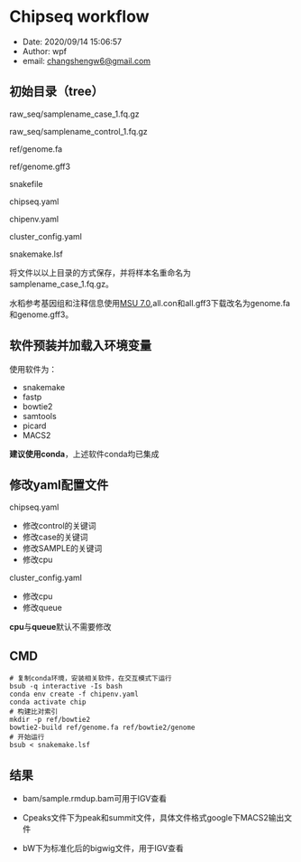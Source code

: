 # Chipseq workflow

+ Date: 2020/09/14 15:06:57
+ Author: wpf
+ email: changshengw6@gmail.com

## 初始目录（tree）

raw_seq/samplename_case_1.fq.gz

raw_seq/samplename_control_1.fq.gz

ref/genome.fa

ref/genome.gff3

snakefile

chipseq.yaml

chipenv.yaml

cluster_config.yaml

snakemake.lsf

将文件以以上目录的方式保存，并将样本名重命名为samplename_case_1.fq.gz。

水稻参考基因组和注释信息使用[MSU 7.0](http://rice.plantbiology.msu.edu/pub/data/Eukaryotic_Projects/o_sativa/annotation_dbs/pseudomolecules/version_7.0/all.dir/),all.con和all.gff3下载改名为genome.fa和genome.gff3。

## 软件预装并加载入环境变量

使用软件为：

+ snakemake
+ fastp
+ bowtie2
+ samtools
+ picard
+ MACS2

**建议使用conda**，上述软件conda均已集成

## 修改yaml配置文件

chipseq.yaml

+ 修改control的关键词
+ 修改case的关键词
+ 修改SAMPLE的关键词
+ 修改cpu
  
cluster_config.yaml

+ 修改cpu
+ 修改queue

**cpu**与**queue**默认不需要修改

## CMD

```shell
# 复制conda环境，安装相关软件，在交互模式下运行
bsub -q interactive -Is bash
conda env create -f chipenv.yaml
conda activate chip
# 构建比对索引
mkdir -p ref/bowtie2
bowtie2-build ref/genome.fa ref/bowtie2/genome
# 开始运行
bsub < snakemake.lsf
```

## 结果

+ bam/sample.rmdup.bam可用于IGV查看

+ Cpeaks文件下为peak和summit文件，具体文件格式google下MACS2输出文件

+ bW下为标准化后的bigwig文件，用于IGV查看
  